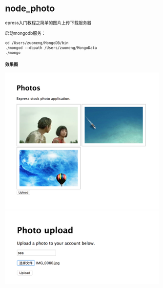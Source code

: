 # node_photo
epress入门教程之简单的图片上传下载服务器

启动mongodb服务：
 ```
cd /Users/zuomeng/MongoDB/bin
./mongod --dbpath /Users/zuomeng/MongoData 
./mongo
```
#### 效果图
![image](http://github.com/izuomeng/img/raw/master/node_photo/photo.png)
![image](http://github.com/izuomeng/img/raw/master/node_photo/upload.png)
